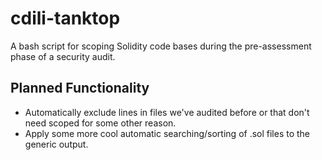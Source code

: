 # cdili-tanktop
A bash script for scoping Solidity code bases during the pre-assessment phase of a security audit. 

## Planned Functionality

- Automatically exclude lines in files we've audited before or that don't need scoped for some other reason.
- Apply some more cool automatic searching/sorting of .sol files to the generic output.
